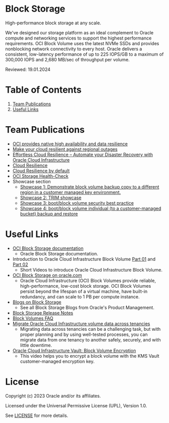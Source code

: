 # Block Storage

High-performance block storage at any scale.

We've designed our storage platform as an ideal complement to Oracle compute and networking services to support the highest performance requirements. OCI Block Volume uses the latest NVMe SSDs and provides nonblocking network connectivity to every host. Oracle delivers a consistent, low-latency performance of up to 225 IOPS/GB to a maximum of 300,000 IOPS and 2,680 MB/sec of throughput per volume.

Reviewed: 19.01.2024

# Table of Contents

1. [Team Publications](#team-publications)
2. [Useful Links](#useful-links)

# Team Publications

- [OCI provides native high availability and data resilience](https://blogs.oracle.com/cloud-infrastructure/post/oci-provide-cloud-resilience-by-default)
- [Make your cloud resilient against regional outages](https://www.youtube.com/watch?v=IVqLe_XH_AE)
- [Effortless Cloud Resilience – Automate your Disaster Recovery with Oracle Cloud Infrastructure](https://www.youtube.com/watch?v=P3qWyjE9HMQ)
- [Cloud Resilience](https://gitlab.com/hmielimo/cloud-resilience/-/blob/main/doc/cloud.resilience/README.md)
- [Cloud Resilience by default](https://gitlab.com/hmielimo/cloud-resilience-by-default/)
- [OCI Storage Health-Check](https://gitlab.com/hmielimo/oci-storage-health-check/)
- Showcase section
  - [Showcase 1: Demonstrate block volume backup copy to a different region in a customer managed key environment.](https://gitlab.com/hmielimo/cloud-resilience-by-default/-/tree/main/copy.customer.managed.key.backup)
  - [Showcase 2: TRIM showcase](asset/showcase-2)
  - [Showcase 3: boot/block volume security best practice](asset/showcase-3)
  - [Showcase 4: boot/block volume individual (to a customer-managed bucket) backup and restore](asset/showcase-4)


# Useful Links

- [OCI Block Storage documentation](https://docs.oracle.com/en-us/iaas/Content/Block/home.htm)
  - Oracle Block Storage documentation.
- Introduction to Oracle Cloud Infrastructure Block Volume [Part 01](https://www.youtube.com/watch?v=rNrBxdDC8vc) and [Part 02](https://www.youtube.com/watch?v=ldZDySWv8sw)
  - Short Videos to introduce Oracle Cloud Infrastructure Block Volume.
- [OCI Block Storage on oracle.com](https://www.oracle.com/cloud/storage/block-volumes/)
  - Oracle Cloud Infrastructure (OCI) Block Volumes provide reliable, high-performance, low-cost block storage. OCI Block Volumes persist beyond the lifespan of a virtual machine, have built-in redundancy, and can scale to 1 PB per compute instance.
- [Blogs on Block Storage](https://blogs.oracle.com/authors/max-verun)
  - See all Block Storage Blogs from Oracle's Product Management.
- [Block Storage Release Notes](https://docs.oracle.com/en-us/iaas/releasenotes/services/blockvolume/)
- [Block Volumes FAQ](https://www.oracle.com/cloud/storage/block-volumes/faq)
- [Migrate Oracle Cloud Infrastructure volume data across tenancies](https://docs.oracle.com/en/solutions/migrate-data-across-tenancies)
  - Migrating data across tenancies can be a challenging task, but with proper planning and by using well-tested processes, you can migrate data from one tenancy to another safely, securely, and with little downtime.
- [Oracle Cloud Infrastructure Vault: Block Volume Encryption](https://www.youtube.com/watch?v=3GBPIx4hlRU)
  - This video helps you to encrypt a block volume with the KMS Vault customer-managed encryption key.

# License

Copyright (c) 2023 Oracle and/or its affiliates.

Licensed under the Universal Permissive License (UPL), Version 1.0.

See [LICENSE](https://github.com/oracle-devrel/technology-engineering/blob/main/LICENSE) for more details.
